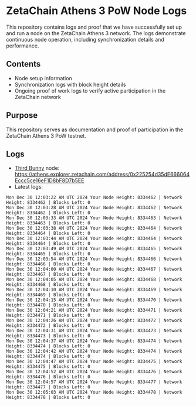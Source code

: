# ZetaChain Athens 3 PoW Node Logs
This repository contains logs and proof that we have successfully set up and run a node on the ZetaChain Athens 3 network. The logs demonstrate continuous node operation, including synchronization details and performance.

## Contents
- Node setup information
- Synchronization logs with block height details
- Ongoing proof of work logs to verify active participation in the ZetaChain network

## Purpose
This repository serves as documentation and proof of participation in the ZetaChain Athens 3 PoW testnet.

## Logs

- [Third Bunny](https://thirdbunny.xyz/) node: https://athens.explorer.zetachain.com/address/0x225254d35dE666064Eccc5ce16eF1D8bF8D7b5EE
- Latest logs:
```
Mon Dec 30 12:03:22 AM UTC 2024 Your Node Height: 8334462 | Network Height: 8334462 | Blocks Left: 0
Mon Dec 30 12:03:28 AM UTC 2024 Your Node Height: 8334462 | Network Height: 8334462 | Blocks Left: 0
Mon Dec 30 12:03:33 AM UTC 2024 Your Node Height: 8334463 | Network Height: 8334463 | Blocks Left: 0
Mon Dec 30 12:03:38 AM UTC 2024 Your Node Height: 8334464 | Network Height: 8334464 | Blocks Left: 0
Mon Dec 30 12:03:44 AM UTC 2024 Your Node Height: 8334464 | Network Height: 8334464 | Blocks Left: 0
Mon Dec 30 12:03:49 AM UTC 2024 Your Node Height: 8334465 | Network Height: 8334465 | Blocks Left: 0
Mon Dec 30 12:03:54 AM UTC 2024 Your Node Height: 8334466 | Network Height: 8334466 | Blocks Left: 0
Mon Dec 30 12:04:00 AM UTC 2024 Your Node Height: 8334467 | Network Height: 8334467 | Blocks Left: 0
Mon Dec 30 12:04:05 AM UTC 2024 Your Node Height: 8334468 | Network Height: 8334468 | Blocks Left: 0
Mon Dec 30 12:04:10 AM UTC 2024 Your Node Height: 8334469 | Network Height: 8334469 | Blocks Left: 0
Mon Dec 30 12:04:15 AM UTC 2024 Your Node Height: 8334470 | Network Height: 8334470 | Blocks Left: 0
Mon Dec 30 12:04:21 AM UTC 2024 Your Node Height: 8334471 | Network Height: 8334471 | Blocks Left: 0
Mon Dec 30 12:04:26 AM UTC 2024 Your Node Height: 8334472 | Network Height: 8334472 | Blocks Left: 0
Mon Dec 30 12:04:31 AM UTC 2024 Your Node Height: 8334473 | Network Height: 8334473 | Blocks Left: 0
Mon Dec 30 12:04:37 AM UTC 2024 Your Node Height: 8334474 | Network Height: 8334474 | Blocks Left: 0
Mon Dec 30 12:04:42 AM UTC 2024 Your Node Height: 8334474 | Network Height: 8334474 | Blocks Left: 0
Mon Dec 30 12:04:47 AM UTC 2024 Your Node Height: 8334475 | Network Height: 8334475 | Blocks Left: 0
Mon Dec 30 12:04:52 AM UTC 2024 Your Node Height: 8334476 | Network Height: 8334476 | Blocks Left: 0
Mon Dec 30 12:04:57 AM UTC 2024 Your Node Height: 8334477 | Network Height: 8334477 | Blocks Left: 0
Mon Dec 30 12:05:03 AM UTC 2024 Your Node Height: 8334478 | Network Height: 8334478 | Blocks Left: 0
```
